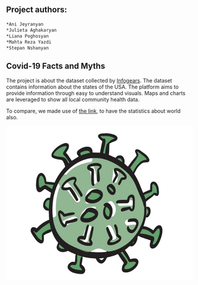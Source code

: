 ## Project authors: 
    *Ani Jeyranyan 
    *Julieta Aghakaryan
    *Liana Poghosyan
    *Mahta Reza Yazdi
    *Stepan Nshanyan

## Covid-19 Facts and Myths
The project is about the dataset collected by [Infogears](https://infogears.org/). The dataset contains information about the states of the USA.
The platform aims to provide information through easy to understand visuals. Maps and charts are leveraged to show all local community health data.

To compare, we made use of [the link](https://github.com/owid/covid-19-data/tree/master/public/data), to have the statistics about world also.

![alt text](https://github.com/Mahta-RezaYazdi/covid19_facts_myths/blob/master/www/logo.png "")

